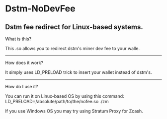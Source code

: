 # Dstm-NoDevFee
Dstm fee redirect for Linux-based systems.
----------------------------------------------------------------------

What is this?

This .so allows you to redirect dstm's miner dev fee to your walle.

----------------------------------------------------------------------

How does it work?

It simply uses LD_PRELOAD trick to insert your wallet instead of dstm's.

----------------------------------------------------------------------

How do I use it?

You can run it on Linux-based OS by using this command: 
LD_PRELOAD=/absolute/path/to/the/nofee.so ./zm <standard-arguments-you-use-with-this-miner>

If you use Windows OS you may try using Stratum Proxy for Zcash.

